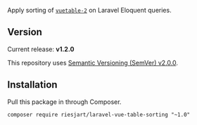 Apply sorting of [`vuetable-2`](https://github.com/ratiw/vuetable-2) on Laravel Eloquent queries.

## Version

Current release: **v1.2.0**

This repository uses [Semantic Versioning (SemVer) v2.0.0](http://semver.org/spec/v2.0.0.html).

## Installation

Pull this package in through Composer.

```
composer require riesjart/laravel-vue-table-sorting "~1.0"
```
